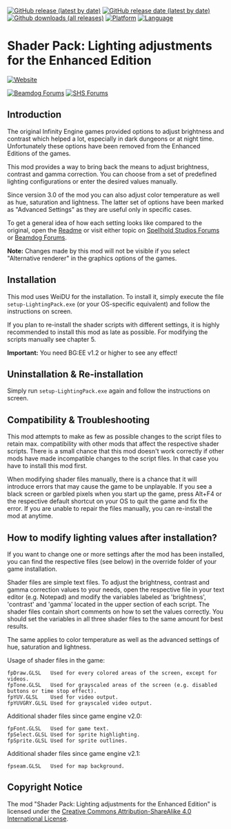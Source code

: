[![GitHub release (latest by date)](https://img.shields.io/github/v/release/Argent77/A7-LightingPackEE?color=darkred&include_prereleases&label=latest%20release)](https://GitHub.com/Argent77/A7-LightingPackEE/releases/latest)
[![GitHub release date (latest by date)](https://img.shields.io/github/release-date/Argent77/A7-LightingPackEE?color=gold)](https://GitHub.com/Argent77/A7-LightingPackEE/releases/latest)
[![Github downloads (all releases)](https://img.shields.io/github/downloads/Argent77/A7-LightingPackEE/total.svg?color=blueviolet)](https://GitHub.com/Argent77/A7-LightingPackEE/releases)
[![Platform](https://img.shields.io/static/v1?label=platform&message=Windows%20%7C%20macOS%20%7C%20Linux%20%7C%20Project%20Infinity&color=informational)](https://GitHub.com/Argent77/A7-LightingPackEE/releases/latest)
[![Language](https://img.shields.io/static/v1?label=language&message=English%20%7C%20German%20%7C%20Polish&color=limegreen)]()

# Shader Pack: Lighting adjustments for the Enhanced Edition

[![Website](https://img.shields.io/static/v1?label=Website&message=Shader%20Pack&color=ccc7ba&labelColor=eee&style=flat)](https://argent77.github.io/A7-LightingPackEE/index.html)

[![Beamdog Forums](https://img.shields.io/static/v1?label=Discussion&message=Beamdog%20Forums&color=444&labelColor=eee&style=flat)](https://forums.beamdog.com/discussion/36828)
[![SHS Forums](https://img.shields.io/static/v1?label=Discussion&message=SHS%20Forums&color=951514&labelColor=eee&style=flat)](http://www.shsforums.net/topic/57097-mod-lighting-pack-shader-scripts-for-the-enhanced-edition/)

## Introduction

The original Infinity Engine games provided options to adjust brightness and contrast which helped a lot, especially in dark dungeons or at night time. Unfortunately these options have been removed from the Enhanced Editions of the games.

This mod provides a way to bring back the means to adjust brightness, contrast and gamma correction. You can choose from a set of predefined lighting configurations or enter the desired values manually.

Since version 3.0 of the mod you can also adjust color temperature as well as hue, saturation and lightness. The latter set of options have been marked as "Advanced Settings" as they are useful only in specific cases.

To get a general idea of how each setting looks like compared to the original, open the [Readme](https://argent77.github.io/A7-LightingPackEE/index.html) or visit either topic on [Spellhold Studios Forums](http://www.shsforums.net/topic/57097-mod-lighting-pack-shader-scripts-for-the-enhanced-edition/) or [Beamdog Forums](https://forums.beamdog.com/discussion/36828).

**Note:** Changes made by this mod will not be visible if you select "Alternative renderer" in the graphics options of the games.


## Installation

This mod uses WeiDU for the installation. To install it, simply execute the file `setup-LightingPack.exe` (or your OS-specific equivalent) and follow the instructions on screen.

If you plan to re-install the shader scripts with different settings, it is highly recommended to install this mod as late as possible. For modifying the scripts manually see chapter 5.

**Important:** You need BG:EE v1.2 or higher to see any effect!


## Uninstallation & Re-installation

Simply run `setup-LightingPack.exe` again and follow the instructions on screen.


## Compatibility & Troubleshooting

This mod attempts to make as few as possible changes to the script files to retain max. compatibility with other mods that affect the respective shader scripts. There is a small chance that this mod doesn't work correctly if other mods have made incompatible changes to the script files. In that case you have to install this mod first.

When modifying shader files manually, there is a chance that it will introduce errors that may cause the game to be unplayable. If you see a black screen or garbled pixels when you start up the game, press Alt+F4 or the respective default shortcut on your OS to quit the game and fix the error. If you are unable to repair the files manually, you can re-install the mod at anytime.


## How to modify lighting values after installation?

If you want to change one or more settings after the mod has been installed, you can find the respective files (see below) in the override folder of your game installation.

Shader files are simple text files. To adjust the brightness, contrast and gamma correction values to your needs, open the respective file in your text editor (e.g. Notepad) and modify the variables labeled as 'brightness', 'contrast' and 'gamma' located in the upper section of each script. The shader files contain short comments on how to set the values correctly. You should set the variables in all three shader files to the same amount for best results.

The same applies to color temperature as well as the advanced settings of hue, saturation and lightness.

Usage of shader files in the game:
```
fpDraw.GLSL   Used for every colored areas of the screen, except for videos.
fpTone.GLSL   Used for grayscaled areas of the screen (e.g. disabled buttons or time stop effect).
fpYUV.GLSL    Used for video output.
fpYUVGRY.GLSL Used for grayscaled video output.
```

Additional shader files since game engine v2.0:
```
fpFont.GLSL   Used for game text.
fpSelect.GLSL Used for sprite highlighting.
fpSprite.GLSL Used for sprite outlines.
```

Additional shader files since game engine v2.1:
```
fpseam.GLSL   Used for map background.
```


## Copyright Notice

The mod "Shader Pack: Lighting adjustments for the Enhanced Edition" is licensed under the [Creative Commons Attribution-ShareAlike 4.0 International License](http://creativecommons.org/licenses/by-sa/4.0/).
